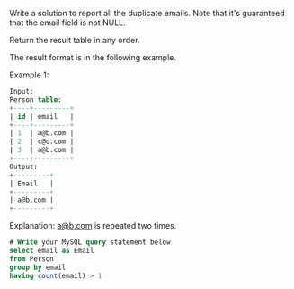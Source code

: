 Write a solution to report all the duplicate emails. Note that it's guaranteed that the email field is not NULL.

Return the result table in any order.

The result format is in the following example.

Example 1:
```sql
Input: 
Person table:
+----+---------+
| id | email   |
+----+---------+
| 1  | a@b.com |
| 2  | c@d.com |
| 3  | a@b.com |
+----+---------+
Output: 
+---------+
| Email   |
+---------+
| a@b.com |
+---------+
```
Explanation: a@b.com is repeated two times.

```sql
# Write your MySQL query statement below
select email as Email
from Person
group by email
having count(email) > 1
```
